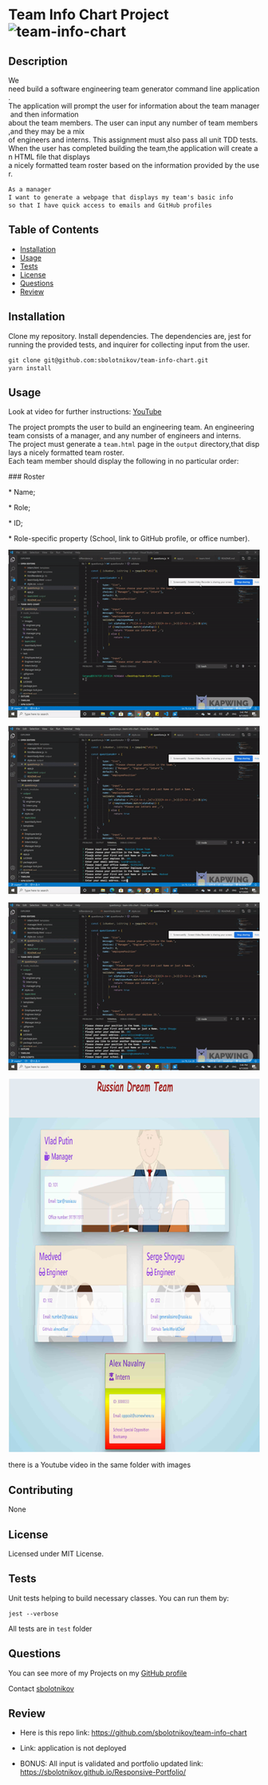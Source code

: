 # Team Info Chart Project ![team-info-chart](https://img.shields.io/github/license/sbolotnikov/team-info-chart)
## Description 
We need build a software engineering team generator command line application. The application will prompt the user for information about the team manager and then information
about the team members. The user can input any number of team members,and they may be a mix 
of engineers and interns. This assignment must also pass all unit TDD tests. When the user has completed building the team,the application will create an HTML file that displays
a nicely formatted team roster based on the information provided by the user.



```
As a manager
I want to generate a webpage that displays my team's basic info
so that I have quick access to emails and GitHub profiles
```

## Table of Contents
* [Installation](#installation)
* [Usage](#usage)
* [Tests](#tests)
* [License](#license)
* [Questions](#questions)
* [Review](#review)
## Installation 

Clone my repository. Install dependencies. The dependencies are, jest for running the provided tests, and inquirer for collecting input from the user.

```
git clone git@github.com:sbolotnikov/team-info-chart.git
yarn install
```

## Usage 
Look at video for further instructions:
[YouTube](https://youtu.be/mlQAWMMPP2w )

The project prompts the user to build an engineering team. An engineering
team consists of a manager, and any number of engineers and interns.
The project must generate a `team.html` page in the `output` directory,that displays a nicely formatted team roster.
Each team member should display the following in no particular order:

### Roster

* Name;

* Role;

* ID;

* Role-specific property (School, link to GitHub profile, or office number).


![team-info-chart](./images/img1.gif) 

![team-info-chart](./images/img2.gif) 

![team-info-chart](./images/img3.gif) 

![team-info-chart](./images/results.jpg) 

there is a Youtube video in the same folder with images

## Contributing 
 None 
## License 
 Licensed under MIT License. 
## Tests 
Unit tests helping to build necessary classes. You can run them by:
```
jest --verbose
```
All tests are in `test` folder 
## Questions 
 You can see more of my Projects on my [GitHub profile](https://github.com/sbolotnikov) 

 Contact [sbolotnikov](mailto:sbolotnikov@gmail.com) 
## Review 
  * Here is this repo link: https://github.com/sbolotnikov/team-info-chart
 
  * Link: application is not deployed

  * BONUS: All input is validated and portfolio updated link:
    https://sbolotnikov.github.io/Responsive-Portfolio/